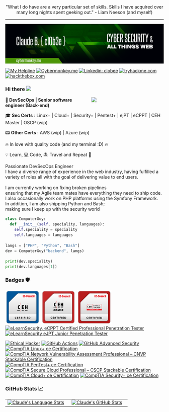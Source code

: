 

<div align="center">"What I do have are a very particular set of skills. Skills I have acquired over many long nights spent geeking out." - Liam Neeson (and myself)</div>

---

<img align='center' src="./github-banner.png"/>

[![My Helpline](https://img.shields.io/badge/-ko--fi.com-white?style=for-the-badge&logoColor=blue&link=https://ko-fi.com/clobee)](https://ko-fi.com/clobee)
[![Cybermonkey.me](https://img.shields.io/badge/-cybermonkey.me-success?style=for-the-badge)](https://cybermonkey.me)
[![Linkedin: clobee](https://img.shields.io/badge/-LinkedIn-0077B2?style=for-the-badge&logo=linkedin&logoColor=white&link=https://ldd.com)](https://www.linkedin.com/in/clobee/)
[![tryhackme.com](https://img.shields.io/badge/-tryhackme-red?style=for-the-badge&logoColor=white&link=https://tryhackme.com/p/clobee)](https://tryhackme.com/p/clobee)
[![hackthebox.com](https://img.shields.io/badge/-hackthebox-black?style=for-the-badge&color=black&link=https://app.hackthebox.eu/profile/422272)](https://app.hackthebox.eu/profile/422272)


### Hi there <a href="https://cybermonkey.me"><img src="https://media.giphy.com/media/hvRJCLFzcasrR4ia7z/giphy.gif" width="5%"></a>

<img align='right' src="https://media.giphy.com/media/M9gbBd9nbDrOTu1Mqx/giphy.gif" width="230">

<p><b>🦾 DevSecOps | Senior software engineer (Back-end)</b></p>

🎓 **Sec Certs** : Linux+ | Cloud+ | Security+ | Pentest+ | ejPT | eCPPT | CEH Master | OSCP (wip)

📟 **Other Certs** : AWS (wip) | Azure (wip)

🔥 In love with quality code (and my terminal :D) 🔥

💡 Learn, 💻 Code, 🏝️ Travel and Repeat 🔁

<p>
Passionate DevSecOps Engineer<br/>
I have a diverse range of experience in the web industry, having fulfilled a variety of roles all with the goal of delivering value to end users. 
<br/><br/>
I am currently working on fixing broken pipelines<br/>
ensuring that my Agile team mates have everything they need to ship code.<br/>
I also occasionally work on PHP platforms using the Symfony Framework.<br/>
In addition, I am also shipping Python and Bash;<br/>
making sure I keep up with the security world
</p>

```python
class ComputerGuy:
  def __init__(self, speciality, languages):
    self.speciality = speciality
    self.languages = languages

langs = ["PHP", "Python", "Bash"]
dev = ComputerGuy("backend", langs)

print(dev.speciality)
print(dev.languages[1])
```

### Badges 🛡️

<a href="#" title="CEH - Certified Ethical Hacker" rel="nofollow"><img src="https://github.com/clobee/clobee/blob/master/CEH.png" alt="CEH" style="max-width: 100%;" width="110"></a>
<a href="#" title="CEH Master - Certified Ethical Hacker" rel="nofollow"><img src="https://github.com/clobee/clobee/blob/master/CEHMASTER.png" alt="CEH MASTER" style="max-width: 100%;" width="110"></a>
<a href="#" title="CEH Practical - Certified Ethical Hacker" rel="nofollow"><img src="https://github.com/clobee/clobee/blob/master/CEHPRACTICAL.png" alt="CEH Practical" style="max-width: 100%;" width="110"></a>
<a href="https://verified.elearnsecurity.com/certificates/b3742e84-4401-4b55-875d-4830bf2baa84" title="eLearnSecurity, eCPPT Certified Professional Penetration Tester" rel="nofollow"><img src="https://api.accredible.com/v1/frontend/credential_website_embed_image/badge/79652816" alt="eLearnSecurity, eCPPT Certified Professional Penetration Tester" style="max-width: 100%;" width="110"></a>
<a href="https://verified.elearnsecurity.com/certificates/739bd877-bd5f-4489-94bb-efd1a0e2a3b7" title="eLearnSecurity, eJPT Certified Professional Penetration Tester" rel="nofollow"><img src="https://api.accredible.com/v1/frontend/credential_website_embed_image/badge/79638906" alt="eLearnSecurity eJPT Junior Penetration Tester" style="max-width: 100%;" width="110"></a>

<!--START_SECTION:badges-->
[![Ethical Hacker](https://images.credly.com/size/110x110/images/242902b5-f527-42ad-865e-977c9e1b5b58/image.png)](http://www.credly.com/badges/aca04c02-2650-43f4-9946-e4309892e330 "Ethical Hacker")
[![GitHub Actions](https://images.credly.com/size/110x110/images/89efc3e7-842b-4790-b09b-9ea5efc71ec3/image.png)](http://www.credly.com/badges/821fc17b-bd5b-4540-953d-4aaf5c0217aa "GitHub Actions")
[![GitHub Advanced Security](https://images.credly.com/size/110x110/images/c9ed294b-f8ac-48fa-a8c3-96dab1f110f2/image.png)](http://www.credly.com/badges/57dd4714-51bc-44e7-9b6b-b87c39f0f3ed "GitHub Advanced Security")
[![CompTIA Linux+ ce Certification](https://images.credly.com/size/110x110/images/6edb32c5-37d8-4fd4-98cd-2811932f0185/CompTIA_Linux_2Bce.png)](http://www.credly.com/badges/f58054f7-b502-4227-a415-00ef9e2bf3c8 "CompTIA Linux+ ce Certification")
[![CompTIA Network Vulnerability Assessment Professional – CNVP Stackable Certification](https://images.credly.com/size/110x110/images/3eaf80a9-a69a-480a-a98b-e9a91796d6cb/CompTIA_CNVP.png)](http://www.credly.com/badges/3c783712-8715-47d0-bcd6-2c6debbd517e "CompTIA Network Vulnerability Assessment Professional – CNVP Stackable Certification")
[![CompTIA PenTest+ ce Certification](https://images.credly.com/size/110x110/images/87ef04a1-b68d-4c11-acaf-a5b1d4c2c9ea/CompTIA_PenTest_2B.png)](http://www.credly.com/badges/f34c3d08-6e47-41e7-8a17-50bf40a86112 "CompTIA PenTest+ ce Certification")
[![CompTIA Secure Cloud Professional – CSCP Stackable Certification](https://images.credly.com/size/110x110/images/9f54bf46-dc18-408c-a74e-2637facd1856/CompTIA_CSCP.png)](http://www.credly.com/badges/ce5664ee-df82-4a9d-8f93-b83780e3753f "CompTIA Secure Cloud Professional – CSCP Stackable Certification")
[![CompTIA Cloud+ ce Certification](https://images.credly.com/size/110x110/images/4a1a7339-ce0f-458a-9ee7-620416e68c19/CompTIA_Cloud_2Bce.png)](http://www.credly.com/badges/2634e509-d26b-4488-a15a-15b6dc86ff6c "CompTIA Cloud+ ce Certification")
[![CompTIA Security+ ce Certification](https://images.credly.com/size/110x110/images/74790a75-8451-400a-8536-92d792c5184a/CompTIA_Security_2Bce.png)](http://www.credly.com/badges/e6d46bd4-5747-41b7-9d54-017f2a255f1c "CompTIA Security+ ce Certification")
<!--END_SECTION:badges-->

### GitHub Stats 📈

<div align="center">
  <table width="100%">
    <tbody>
      <tr>
        <td width="50%" style="border: none !important;">
        <div align="center" width="100%">
          <a href="https://github.com/clobee">
            <img src="https://github-readme-stats.vercel.app/api/top-langs/?username=clobee&hide=javascript&layout=compact&hide_border=true&langs_count=6" alt="Claude's Language Stats" vertical-align="middle"/>
          </a>
        </div>
        </td>
        <td width="50%" style="border: none !important;">
        <div align="center" width="100%">
          <a href="https://github.com/clobee">
            <img src="https://github-readme-stats.vercel.app/api?username=clobee&show_icons=true&hide=stars&hide_border=true" alt="Claude's GitHub Stats" vertical-align="middle"/>
          </a>
        </div>
        </td>
      </tr>
    </tbody>
  <table>
<div>



